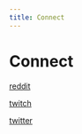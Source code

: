 ```yaml
---
title: Connect
---
```


# Connect

[reddit](https://reddit.com/u/captainmeta4)

[twitch](https://twitch.tv/captainmeta4)

[twitter](https://twitter.com/captainmeta4)

